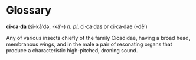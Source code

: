 # Glossary

**ci·ca·da** (sĭ-kā′də, -kä′-) *n. pl.* ci·ca·das or ci·ca·dae (-dē′)

Any of various insects chiefly of the family Cicadidae, having a broad head,
membranous wings, and in the male a pair of resonating organs that produce a
characteristic high-pitched, droning sound.
